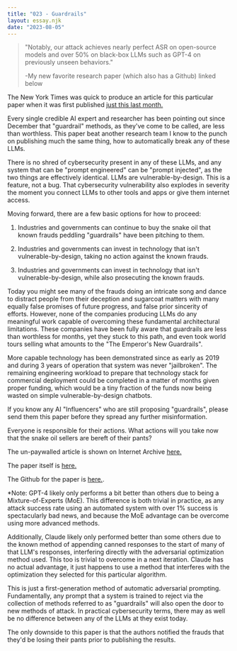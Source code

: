 ```yaml
---
title: "023 - Guardrails"
layout: essay.njk
date: "2023-08-05"
---
```


> "Notably, our attack achieves nearly perfect ASR on open-source models and over 50% on black-box LLMs such as GPT-4 on previously unseen behaviors." 
>
> -My new favorite research paper (which also has a Github) linked below

The New York Times was quick to produce an article for this particular paper when it was first published [just this last month.](https://www.nytimes.com/2023/07/27/business/ai-chatgpt-safety-research.html)

Every single credible AI expert and researcher has been pointing out since December that "guardrail" methods, as they've come to be called, are less than worthless. This paper beat another research team I know to the punch on publishing much the same thing, how to automatically break any of these LLMs.

There is no shred of cybersecurity present in any of these LLMs, and any system that can be "prompt engineered" can be "prompt injected", as the two things are effectively identical. LLMs are vulnerable-by-design. This is a feature, not a bug. That cybersecurity vulnerability also explodes in severity the moment you connect LLMs to other tools and apps or give them internet access.

Moving forward, there are a few basic options for how to proceed:

1. Industries and governments can continue to buy the snake oil that known frauds peddling "guardrails" have been pitching to them.

2. Industries and governments can invest in technology that isn't vulnerable-by-design, taking no action against the known frauds.

3. Industries and governments can invest in technology that isn't vulnerable-by-design, while also prosecuting the known frauds.

Today you might see many of the frauds doing an intricate song and dance to distract people from their deception and sugarcoat matters with many equally false promises of future progress, and false prior sincerity of efforts. However, none of the companies producing LLMs do any meaningful work capable of overcoming these fundamental architectural limitations. These companies have been fully aware that guardrails are less than worthless for months, yet they stuck to this path, and even took world tours selling what amounts to the "The Emperor's New Guardrails".

More capable technology has been demonstrated since as early as 2019 and during 3 years of operation that system was never "jailbroken". The remaining engineering workload to prepare that technology stack for commercial deployment could be completed in a matter of months given proper funding, which would be a tiny fraction of the funds now being wasted on simple vulnerable-by-design chatbots.

If you know any AI "Influencers" who are still proposing "guardrails", please send them this paper before they spread any further misinformation.

Everyone is responsible for their actions. What actions will you take now that the snake oil sellers are bereft of their pants?

The un-paywalled article is shown on Internet Archive [here.](https://web.archive.org/web/20230727120026/https://www.nytimes.com/2023/07/27/business/ai-chatgpt-safety-research.html)

The paper itself is [here.](https://llm-attacks.org/)

The Github for the paper is [here.](https://github.com/llm-attacks/llm-attacks).

\*Note: GPT-4 likely only performs a bit better than others due to being a Mixture-of-Experts (MoE). This difference is both trivial in practice, as any attack success rate using an automated system with over 1% success is spectacularly bad news, and because the MoE advantage can be overcome using more advanced methods.

Additionally, Claude likely only performed better than some others due to the known method of appending canned responses to the start of many of that LLM's responses, interfering directly with the adversarial optimization method used. This too is trivial to overcome in a next iteration. Claude has no actual advantage, it just happens to use a method that interferes with the optimization they selected for this particular algorithm.

This is just a first-generation method of automatic adversarial prompting. Fundamentally, any prompt that a system is trained to reject via the collection of methods referred to as "guardrails" will also open the door to new methods of attack. In practical cybersecurity terms, there may as well be no difference between any of the LLMs at they exist today.

The only downside to this paper is that the authors notified the frauds that they'd be losing their pants prior to publishing the results.

